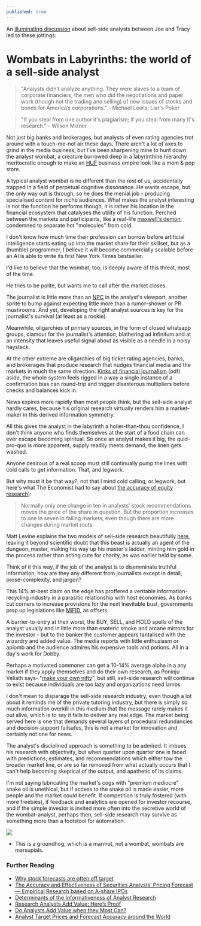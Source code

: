 ```yaml
---
published: true
---
```

An [illuminating discussion](https://www.bloomberg.com/news/audio/2017-09-29/what-a-sell-side-analyst-does-and-how-the-job-has-changed) about sell-side analysts between Joe and Tracy led to these jottings:

# Wombats in Labyrinths: the world of a sell-side analyst

>"Analysts didn’t analyze anything. They were slaves to a team of corporate financiers, the men who did the negotiations and paper work (though not the trading and selling) of new issues of stocks and bonds for America’s corporations." - Michael Lewis, Liar's Poker

> "If you steal from one author it's plagiarism; if you steal from many it's research." 
	- Wilson Mizner 

Not just big banks and brokerages, but analysts of even rating agencies trot around with a touch-me-not air these days. There aren't a lot of axes to grind in the media business, but I've been sharpening mine to hunt down the analyst wombat, a creature burrowed deep in a labyrinthine hierarchy meritocratic enough to make an [HUF](https://en.wikipedia.org/wiki/Hindu_joint_family#Hindu_Undivided_Family) business empire look like a mom & pop store.

A typical analyst wombat is no different than the rest of us, accidentally trapped in a field of perpetual cognitive dissonance. He wants escape, but the only way out is through, so he does the menial job - producing specialised content for niche audiences. What makes the analyst interesting is not the function he performs though, it is rather his location in the financial ecosystem that catalyses the utility of his function. Perched between the markets and participants, like a real-life [maxwell's demon](https://en.wikipedia.org/wiki/Maxwell%27s_demon), condemned to separate hot "molecules" from cold.

I don't know how much time their profession can borrow before artificial intelligence starts eating up into the market share for their skillset, but as a (humble) programmer, I believe it will become commercially scalable before an AI is able to write its first New York Times bestseller. 

I'd like to believe that the wombat, too, is deeply aware of this threat, most of the time.

He tries to be polite, but wants me to call after the market closes.

The journalist is little more than an [NPC](https://en.wikipedia.org/wiki/Non-player_character) in the analyst's viewport, another sprite to bump against expecting little more than a rumor-shower or PR mushrooms. And yet, developing the right analyst sources is key for the journalist's survival (at least as a rookie).

Meanwhile, oligarchies of primary sources, in the form of closed whatsapp groups, clamour for the journalist's attention, blathering ad infinitum and at an intensity that leaves useful signal about as visible as a needle in a noisy haystack.

At the other extreme are oligarchies of big ticket rating agencies, banks, and brokerages that produce research that  nudges financial media and the markets in much the same direction. [Kinks of financial journalism](https://www8.gsb.columbia.edu/financialstudies/sites/financialstudies/files/News%26Finance_Diego%20Garcia_1.pdf) (pdf) aside, the whole system feels rigged in a way a single instance of a confirmation bias can round-trip and trigger disasterous multipliers before checks and balances kick in.

News expires more rapidly than most people think, but the sell-side analyst hardly cares, because his original research virtually renders him a market-maker in this derived information symmetry. 

All this gives the analyst in the labyrinth a holier-than-thou confidence, I don't think anyone who finds themselves at the start of a food chain can ever escape becoming spiritual. So once an analyst makes it big, the quid-pro-quo is more apparent, supply readily meets demand, the linen gets washed.

Anyone desirous of a real scoop must still continually pump the lines with cold calls to get information. That, and legwork.

But why must it be that way?, not that I mind cold calling, or legwork, but here's what The Economist had to say about [the accuracy of equity research](https://www.economist.com/news/finance-and-economics/21594358-bear-market-or-bull-analysts-give-bad-advice-consistently-wrong)):

> Normally only one change in ten in analysts’ stock recommendations moves the price of the share in question. But the proportion increases to one in seven in falling markets, even though there are more changes during market routs.

Matt Levine explains the two models of sell-side research beautifully [here](https://www.bloomberg.com/view/articles/2017-01-20/wall-street-analysts-give-investors-what-they-want), leaving it beyond scientific doubt that this beast is actually an agent of the dungeon_master, making his way up his master's ladder, minting him gold in the process rather than acting cute for charity, as was earlier held by some.

Think of it this way, if the job of the analyst is to disemminate truthful information, how are they any different from journalists except in detail, prose-complexity, and jargon? 

This 14% at-best claim on the edge has proffered a veritable information-recycling industry in a parasitic relationship with host economies. As banks cut corners to increase provisions for the next inevitable bust, governments prop up legislations like [MiFID](https://en.wikipedia.org/wiki/Markets_in_Financial_Instruments_Directive_2004), as offsets.

A barrier-to-entry at their worst, the BUY, SELL, and HOLD spells of the analyst usually end in little more than esoteric smoke and arcane mirrors for the investor - but to the banker the customer appears tantalised with the wizardry and added value. The media reports with little enthusiasm or aplomb and the audience admires his expensive tools and potions. All in a day's work for Dobby.

Perhaps a motivated commoner can get a 10-14% average alpha in a any market if they apply themselves and do their own research, as Poninju Veliath says- "[make your own nifty](http://www.thehindubusinessline.com/markets/forget-the-nifty-make-your-own-index-says-porinju-veliyath/article7896736.ece)", but still, sell-side research will continue to exist because individuals are too lazy and organizations need lambs.

I don't mean to disparage the sell-side research industry, even though a lot about it reminds me of the private tutoring industry, but there is simply so much information overkill in this medium that the message rarely makes it out alive, which is to say it fails to deliver any real edge. The market being served here is one that demands several layers of procedural redundancies and decision-support failsafes, this is not a market for innovation and certainly not one for news.  

The analyst's disciplined approach is something to be admired. It imbues his research with objectivity, but when quarter upon quarter one is faced with predictions, estimates, and recommendations which either tow the broader market line, or are so far removed from what actually occurs that I can't help becoming skeptical of the output, and apathetic of its claims. 

I'm not saying lubricating the market's cogs with "premium mediocre" snake oil is unethical, but if access to the snake oil is made easier, more people and the market could benefit. If competition is truly fostered (with more freebies), if feedback and analytics are opened for investor recourse, and if the simple investor is invited more often into the secretive world of the wombat-analyst, perhaps then, sell-side research may survive as something more than a footstool for automation. 

![](http://assets.nydailynews.com/polopoly_fs/1.154356.1314005363!/img/httpImage/image.jpg_gen/derivatives/landscape_1200/alg-bloomberg-groundhog-jpg.jpg)
* This is a groundhog, which is a marmot, not a wombat, wombats are marsupials.


### Further Reading
- [Why stock forecasts are often off target](http://time.com/money/3894938/why-stock-forecasts-are-often-off-target/)
- [The Accuracy and Effectiveness of Securities Analysts’ Pricing Forecast— Empirical Research based on A-share IPOs](http://www.sciencedirect.com/science/article/pii/S1877050914004827)
- [Determinants of the Informativeness of Analyst Research](https://papers.ssrn.com/sol3/papers.cfm?abstract_id=304483)
- [Research Analysts Add Value: Here’s Proof](https://blogs.cfainstitute.org/investor/2017/01/11/research-analysts-add-value-heres-proof/)
- [Do Analysts Add Value when they Most Can?](http://www.hbs.edu/faculty/Publication%20Files/10-102.pdf)
- [Analyst Target Prices and Forecast Accuracy around the World](https://www.google.co.in/url?sa=t&rct=j&q=&esrc=s&source=web&cd=1&cad=rja&uact=8&ved=0ahUKEwiknvSQw9bWAhXLtY8KHQ3LDj4QFggnMAA&url=http%3A%2F%2Fwww.rotman.utoronto.ca%2FFacultyAndResearch%2FAcademicAreas%2FAccounting%2F-%2Fmedia%2FFiles%2FPrograms-and-Areas%2FAccounting%2FAcademicPapers%2FHTan.pdf&usg=AOvVaw3z8wQTcevd1PlILSqZfbQS)
